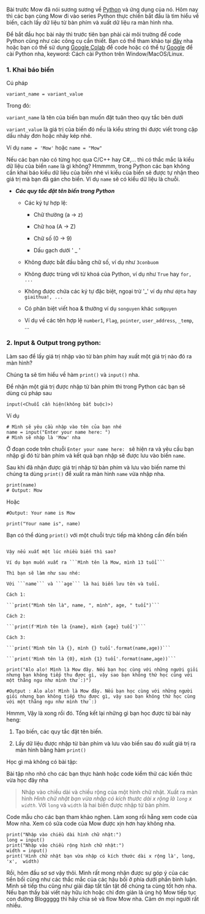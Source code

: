 Bài trước Mow đã nói sương sương về [Python](https://mowblog.hashnode.dev/tong-quan-python-cho-nguoi-moi-hoc-lap-trinh) và ứng dụng của nó. Hôm nay thì các bạn cùng Mow đi vào series Python thực chiến bắt đầu là tìm hiểu về biến, cách lấy dữ liệu từ bàn phím và xuất dữ liệu ra màn hình nha.



Để bắt đầu học bài này thì trước tiên bạn phải cài môi trường để code Python cũng như các công cụ cần thiết. Bạn có thể tham khảo tại [đây](/)  nha hoặc bạn có thể sử dụng [Google Colab](https://colab.research.google.com/) để code hoặc có thể tự [Google](https://www.google.com/search?q=C%C3%A1ch+c%C3%A0i+Python+tr%C3%AAn+window&rlz=1C5CHFA_enVN953VN953&oq=C%C3%A1ch+c%C3%A0i+Python+tr%C3%AAn+window&aqs=chrome..69i57j0i22i30l2j69i60.289j0j7&sourceid=chrome&ie=UTF-8)  để cài Python nha, keyword: Cách cài Python trên Window/MacOS/Linux.

### 1. Khai báo biến

Cú pháp

```variant_name = variant_value```

Trong đó:

```variant_name``` là tên của biến bạn muốn đặt tuân theo quy tắc bên dưới

```variant_value``` là giá trị của biến đó nếu là kiểu string thì được viết trong cặp dấu nháy đơn hoặc nháy kép nhé.

Ví dụ ```name = 'Mow'``` hoặc ```name = "Mow"```

Nếu các bạn nào có từng học qua C/C++ hay C#,... thì có thắc mắc là kiểu dữ liệu của biến ```name``` là gì không? Hmmmm, trong Python các bạn không cần khai báo kiểu dữ liệu của biến nhé vì kiểu của biến sẽ được tự nhận theo giá trị mà bạn đã gán cho biến. Ví dụ ```name``` sẽ có kiểu dữ liệu là chuỗi.

- ***Các quy tắc đặt tên biến trong Python***
    
    - Các ký tự hợp lệ:

        - Chữ thường (a -> z)

        - Chữ hoa (A -> Z)

        - Chữ số (0 -> 9)

        - Dấu gạch dưới ' _ '

    - Không được bắt đầu bằng chữ số, ví dụ như ```3conbuom```

    - Không được trùng với từ khoá của Python, ví dụ như ```True``` hay ```for, ...```

    - Không được chứa các ký tự đặc biệt, ngoại trừ '_' ví dụ như ```d@ta``` hay ```giaithua!, ...```

    - Có phân biệt viết hoa & thường ví dụ ```songuyen``` khác ```soNguyen```

    - Ví dụ về các tên hợp lệ ```number1```, ```Flag```, ```pointer```, ```user_address```, ```_temp```, ...

### 2. Input & Output trong python:

Làm sao để lấy giá trị nhập vào từ bàn phím hay xuất một giá trị nào đó ra màn hình?

Chúng ta sẽ tìm hiểu về hàm ```print()``` và ```input()``` nha.

Để nhận một giá trị được nhập từ bàn phím thì trong Python các bạn sẽ dùng cú pháp sau
```
input(<Chuỗi cần hiện(không bắt buộc)>)
```
Ví dụ
```
# Mình sẽ yêu cầu nhập vào tên của bạn nhé
name = input("Enter your name here: ")
# Mình sẽ nhập là 'Mow' nha
```

Ở đoạn code trên chuỗi ```Enter your name here: ``` sẽ hiện ra và yêu cầu bạn nhập gì đó từ bàn phím và kết quả bạn nhập sẽ được lưu vào biến ```name```.

Sau khi đã nhận được giá trị nhập từ bàn phím và lưu vào biến name thì chúng ta dùng ```print()``` để xuất ra màn hình ```name``` vừa nhập nha.
```
print(name)
# Output: Mow
```
Hoặc
```
#Output: Your name is Mow

print("Your name is", name)
```
Bạn có thể dùng ```print()``` với một chuỗi trực tiếp mà không cần đến biến
```

Vậy nếu xuất một lúc nhiều biến thì sao?

Ví dụ bạn muốn xuất ra ```Mình tên là Mow, mình 13 tuổi```

Thì bạn sẽ làm như sau nhé:

Với ```name``` và ```age``` là hai biến lưu tên và tuổi.

Cách 1:

```print("Mình tên là", name, ", mình", age, " tuổi")```

Cách 2:

```print(f'Mình tên là {name}, mình {age} tuổi')```

Cách 3:

```print('Mình tên là {}, mình {} tuổi'.format(name,age))```

```print('Mình tên là {0}, mình {1} tuổi'.format(name,age))```

print("Alo alo! Mình là Mow đây. Nếu bạn học cùng với những người giỏi nhưng bạn không tiếp thu được gì, vậy sao bạn không thứ học cùng với một thằng ngu như mình thử :)")

#Output : Alo alo! Mình là Mow đây. Nếu bạn học cùng với những người giỏi nhưng bạn không tiếp thu được gì, vậy sao bạn không thứ học cùng với một thằng ngu như mình thử :)
```

Hmmm, Vậy là xong rồi đó. Tổng kết lại những gì bạn học được từ bài này heng:

1. Tạo biến, các quy tắc đặt tên biến.

2. Lấy dữ liệu được nhập từ bàn phím và lưu vào biến sau đó xuất giá trị ra màn hình bằng hàm ```print()```

Học gì mà không có bài tập:

Bài tập nho nhỏ cho các bạn thực hành hoặc code kiểm thử các kiến thức vừa học đây nha


> Nhập vào chiều dài và chiều rộng của một hình chữ nhật. Xuất ra màn hình *Hình chữ nhật bạn vừa nhập có kích thước dài x rộng là ```long``` x ```width```*. Với ```long``` và ```width``` là hai biến được nhập từ bàn phím.

Code mẫu cho các bạn tham khảo nghen. Làm xong rồi hẵng xem code của Mow nha. Xem có sửa code của Mow được xịn hơn hay không nha.

```
print("Nhập vào chiều dài hình chữ nhật:")
long = input()
print("Nhập vào chiều rộng hình chữ nhật:")
width = input()
print('Hình chữ nhật bạn vừa nhập có kích thước dài x rộng là', long, 'x',  width)
```

Rồi, hôm đầu sơ sơ vậy thôi. Mình rất mong nhận được sự góp ý của các tiền bối cũng như các thắc mắc của các hậu bối ở phía dưới phần bình luận. Mình sẽ tiếp thu cũng như giải đáp tất tần tật để chúng ta cùng tốt hơn nha. Nếu bạn thấy bài viết này hữu ích hoặc chỉ đơn giản là ủng hộ Mow tiếp tục con đường Bloggggg thì hãy chia sẻ và flow Mow nha. Cảm ơn mọi người rất nhiều.
